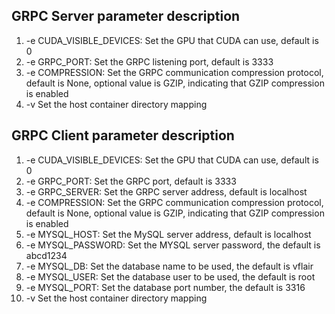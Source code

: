 ## GRPC Server parameter description
1. -e CUDA_VISIBLE_DEVICES: Set the GPU that CUDA can use, default is 0
2. -e GRPC_PORT: Set the GRPC listening port, default is 3333
3. -e COMPRESSION: Set the GRPC communication compression protocol, default is None, optional value is GZIP, indicating that GZIP compression is enabled
4. -v Set the host container directory mapping

## GRPC Client parameter description
1. -e CUDA_VISIBLE_DEVICES: Set the GPU that CUDA can use, default is 0
2. -e GRPC_PORT: Set the GRPC port, default is 3333
3. -e GRPC_SERVER: Set the GRPC server address, default is localhost
4. -e COMPRESSION: Set the GRPC communication compression protocol, default is None, optional value is GZIP, indicating that GZIP compression is enabled
5. -e MYSQL_HOST: Set the MySQL server address, default is localhost
6. -e MYSQL_PASSWORD: Set the MYSQL server password, the default is abcd1234
7. -e MYSQL_DB: Set the database name to be used, the default is vflair
8. -e MYSQL_USER: Set the database user to be used, the default is root
9. -e MYSQL_PORT: Set the database port number, the default is 3316
10. -v Set the host container directory mapping